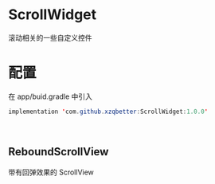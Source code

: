 # ScrollWidget
滚动相关的一些自定义控件
<br/>

# 配置
在 app/buid.gradle 中引入

```java
implementation 'com.github.xzqbetter:ScrollWidget:1.0.0'
```
<br/>

## ReboundScrollView
带有回弹效果的 ScrollView
